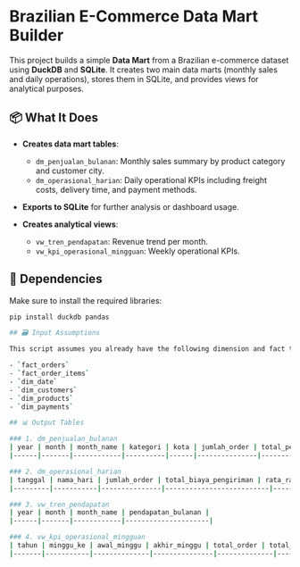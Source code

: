 # Brazilian E-Commerce Data Mart Builder

This project builds a simple **Data Mart** from a Brazilian e-commerce dataset using **DuckDB** and **SQLite**. It creates two main data marts (monthly sales and daily operations), stores them in SQLite, and provides views for analytical purposes.

## 📦 What It Does

- **Creates data mart tables**:
  - `dm_penjualan_bulanan`: Monthly sales summary by product category and customer city.
  - `dm_operasional_harian`: Daily operational KPIs including freight costs, delivery time, and payment methods.
  
- **Exports to SQLite** for further analysis or dashboard usage.

- **Creates analytical views**:
  - `vw_tren_pendapatan`: Revenue trend per month.
  - `vw_kpi_operasional_mingguan`: Weekly operational KPIs.

## 🧰 Dependencies

Make sure to install the required libraries:

```bash
pip install duckdb pandas

## 🗃️ Input Assumptions

This script assumes you already have the following dimension and fact tables in a DuckDB database named `brazilian_ecommerce.db`:

- `fact_orders`
- `fact_order_items`
- `dim_date`
- `dim_customers`
- `dim_products`
- `dim_payments`

## 📊 Output Tables

### 1. dm_penjualan_bulanan
| year | month | month_name | kategori | kota | jumlah_order | total_penjualan | rata_rata_penjualan |
|------|-------|------------|----------|------|---------------|------------------|----------------------|

### 2. dm_operasional_harian
| tanggal | nama_hari | jumlah_order | total_biaya_pengiriman | rata_rata_waktu_pengiriman | jumlah_metode_pembayaran |
|---------|-----------|---------------|--------------------------|-----------------------------|---------------------------|

### 3. vw_tren_pendapatan
| year | month | month_name | pendapatan_bulanan |
|------|-------|------------|---------------------|

### 4. vw_kpi_operasional_mingguan
| tahun | minggu_ke | awal_minggu | akhir_minggu | total_order | total_biaya_pengiriman | rata2_waktu_pengiriman | rata2_metode_pembayaran |
|-------|-----------|--------------|---------------|--------------|-------------------------|-------------------------|--------------------------|
